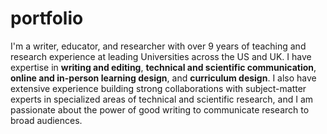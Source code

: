 # portfolio 
I'm a writer, educator, and researcher with over 9 years of teaching and research experience at leading Universities across the US and UK. I have expertise in **writing and editing**, **technical and scientific communication**, **online and in-person learning design**, and **curriculum design**. I also have extensive experience building strong collaborations with subject-matter experts in specialized areas of technical and scientific research, and I am passionate about the power of good writing to communicate research to broad audiences.
